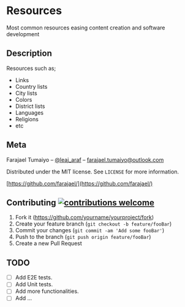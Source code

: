 # Resources

Most common resources easing content creation and software development

## Description

Resources such as;
  -  Links
  -  Country lists
  -  City lists
  -  Colors
  -  District lists
  -  Languages
  -  Religions
  -   etc

## Meta

Farajael Tumaiyo – [@leaj_araf](https://twitter.com/leaj_araf) – farajael.tumaiyo@outlook.com

Distributed under the MIT license. See ``LICENSE`` for more information.

[https://github.com/farajael/](https://github.com/farajael/)

## Contributing [![contributions welcome](https://img.shields.io/badge/contributions-welcome-brightgreen.svg?style=flat)](https://github.com/inessadl/readme/issues)

1. Fork it (<https://github.com/yourname/yourproject/fork>)
2. Create your feature branch (`git checkout -b feature/fooBar`)
3. Commit your changes (`git commit -am 'Add some fooBar'`)
4. Push to the branch (`git push origin feature/fooBar`)
5. Create a new Pull Request


## TODO

* [ ] Add E2E tests.
* [ ] Add Unit tests.
* [ ] Add more functionalities.
* [ ] Add ...

<!-- Markdown link & img dfn's -->
[wiki]: https://github.com/farajael/resources/wiki
